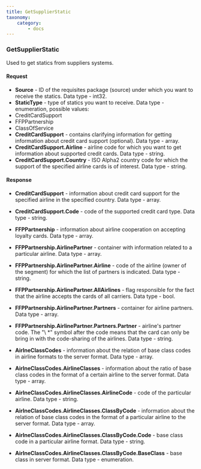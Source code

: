 ```yaml
---
title: GetSupplierStatic
taxonomy:
    category:
        - docs
---
```


### GetSupplierStatic

Used to get statics from suppliers systems.

#### Request

-  **Source** - ID of the requisites package (source) under which you want to receive the statics. Data type - int32.
-  **StaticType** - type of statics you want to receive. Data type - enumeration, possible values:
 - CreditCardSupport
 - FFPPartnership
 - ClassOfService
-  **CreditCardSupport** - contains clarifying information for getting information about credit card support (optional). Data type - array.
-  **CreditCardSupport.Airline** - airline code for which you want to get information about supported credit cards. Data type - string.
-  **CreditCardSupport.Country** - ISO Alpha2 country code for which the support of the specified airline cards is of interest. Data type - string.

#### Response
-  **CreditCardSupport** - information about credit card support for the specified airline in the specified country. Data type - array.
-  **CreditCardSupport.Code** - code of the supported credit card type. Data type - string.
-  **FFPPartnership** - information about airline cooperation on accepting loyalty cards. Data type - array.
-  **FFPPartnership.AirlinePartner** - container with information related to a particular airline. Data type - array.
-  **FFPPartnership.AirlinePartner.Airline** - code of the airline (owner of the segment) for which the list of partners is indicated. Data type - string.
- **FFPPartnership.AirlinePartner.AllAirlines** - flag responsible for the fact that the airline accepts the cards of all carriers. Data type - bool.
- **FFPPartnership.AirlinePartner.Partners** - container for airline partners. Data type - array.
- **FFPPartnership.AirlinePartner.Partners.Partner** - airline's partner code. The "\ *" symbol after the code means that the card can only be bring in with the code-sharing of the airlines. Data type - string.

-  **AirlneClassCodes** - information about the relation of base class codes in airline formats to the server format. Data type - array.
-  **AirlneClassCodes.AirlineClasses** - information about the ratio of base class codes in the format of a certain airline to the server format. Data type - array.
-  **AirlneClassCodes.AirlineClasses.AirlineCode** - code of the particular airline. Data type - string.
-  **AirlneClassCodes.AirlineClasses.ClassByCode** - information about the relation of base class codes in the format of a particular airline to the server format. Data type - array.
-  **AirlneClassCodes.AirlineClasses.ClassByCode.Code** - base class code in a particular airline format. Data type - string.
-  **AirlneClassCodes.AirlineClasses.ClassByCode.BaseClass** - base class in server format. Data type - enumeration.